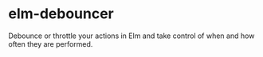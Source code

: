 # elm-debouncer

Debounce or throttle your actions in Elm and take control of when and how often
they are performed.
